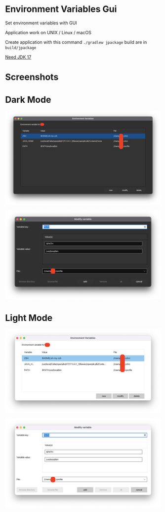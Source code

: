 # Environment Variables Gui
Set environment variables with GUI

Application work on UNIX / Linux / macOS

Create application with this command `./gradlew jpackage`
build are in `build/jpackage`

[Need JDK 17](https://www.oracle.com/java/technologies/downloads/)

# Screenshots

# Dark Mode
![Alt text](screenshot_1.png "Main menu")

![Alt text](screenshot_2.png "Environment variable editor")

# Light Mode
![Alt text](screenshot_3.png "Main menu")

![Alt text](screenshot_4.png "Environment variable editor")